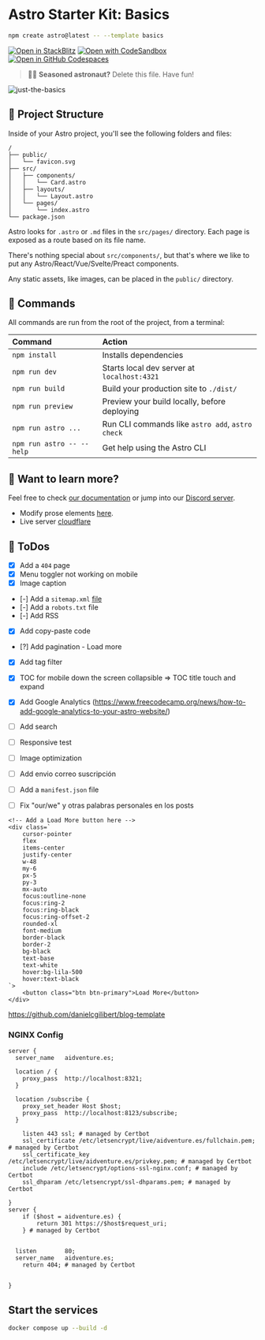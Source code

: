 # Astro Starter Kit: Basics

```sh
npm create astro@latest -- --template basics
```

[![Open in StackBlitz](https://developer.stackblitz.com/img/open_in_stackblitz.svg)](https://stackblitz.com/github/withastro/astro/tree/latest/examples/basics)
[![Open with CodeSandbox](https://assets.codesandbox.io/github/button-edit-lime.svg)](https://codesandbox.io/p/sandbox/github/withastro/astro/tree/latest/examples/basics)
[![Open in GitHub Codespaces](https://github.com/codespaces/badge.svg)](https://codespaces.new/withastro/astro?devcontainer_path=.devcontainer/basics/devcontainer.json)

> 🧑‍🚀 **Seasoned astronaut?** Delete this file. Have fun!

![just-the-basics](https://github.com/withastro/astro/assets/2244813/a0a5533c-a856-4198-8470-2d67b1d7c554)

## 🚀 Project Structure

Inside of your Astro project, you'll see the following folders and files:

```text
/
├── public/
│   └── favicon.svg
├── src/
│   ├── components/
│   │   └── Card.astro
│   ├── layouts/
│   │   └── Layout.astro
│   └── pages/
│       └── index.astro
└── package.json
```

Astro looks for `.astro` or `.md` files in the `src/pages/` directory. Each page is exposed as a route based on its file name.

There's nothing special about `src/components/`, but that's where we like to put any Astro/React/Vue/Svelte/Preact components.

Any static assets, like images, can be placed in the `public/` directory.

## 🧞 Commands

All commands are run from the root of the project, from a terminal:

| Command                   | Action                                           |
| :------------------------ | :----------------------------------------------- |
| `npm install`             | Installs dependencies                            |
| `npm run dev`             | Starts local dev server at `localhost:4321`      |
| `npm run build`           | Build your production site to `./dist/`          |
| `npm run preview`         | Preview your build locally, before deploying     |
| `npm run astro ...`       | Run CLI commands like `astro add`, `astro check` |
| `npm run astro -- --help` | Get help using the Astro CLI                     |

## 👀 Want to learn more?

Feel free to check [our documentation](https://docs.astro.build) or jump into our [Discord server](https://astro.build/chat).

- Modify prose elements [here](https://tailwindcss.com/docs/typography-plugin#element-modifiers).
- Live server [cloudflare](https://developers.cloudflare.com/cloudflare-one/connections/connect-networks/install-and-setup/tunnel-guide/local)

## 📝 ToDos

- [x] Add a `404` page
- [x] Menu toggler not working on mobile
- [x] Image caption
- [-] Add a `sitemap.xml` [file](https://docs.astro.build/es/guides/integrations-guide/sitemap/)
- [-] Add a `robots.txt` file
- [-] Add RSS
- [x] Add copy-paste code
- [?] Add pagination - Load more
- [x] Add tag filter
- [x] TOC for mobile down the screen collapsible => TOC title touch and expand
- [x] Add Google Analytics (https://www.freecodecamp.org/news/how-to-add-google-analytics-to-your-astro-website/)
- [ ] Add search
- [ ] Responsive test
- [ ] Image optimization
- [ ] Add envio correo suscripción
- [ ] Add a `manifest.json` file

- [ ] Fix "our/we" y otras palabras personales en los posts

```astro
<!-- Add a Load More button here -->
<div class=`
    cursor-pointer
    flex
    items-center
    justify-center
    w-48
    my-6
    px-5
    py-3
    mx-auto
    focus:outline-none
    focus:ring-2
    focus:ring-black
    focus:ring-offset-2
    rounded-xl
    font-medium
    border-black
    border-2
    bg-black
    text-base
    text-white
    hover:bg-lila-500
    hover:text-black
`>
    <button class="btn btn-primary">Load More</button>
</div>
```

https://github.com/danielcgilibert/blog-template


### NGINX Config

```nginx
server {
  server_name   aidventure.es;

  location / {
    proxy_pass  http://localhost:8321;
  }

  location /subscribe {
    proxy_set_header Host $host;
    proxy_pass  http://localhost:8123/subscribe;
  }

    listen 443 ssl; # managed by Certbot
    ssl_certificate /etc/letsencrypt/live/aidventure.es/fullchain.pem; # managed by Certbot
    ssl_certificate_key /etc/letsencrypt/live/aidventure.es/privkey.pem; # managed by Certbot
    include /etc/letsencrypt/options-ssl-nginx.conf; # managed by Certbot
    ssl_dhparam /etc/letsencrypt/ssl-dhparams.pem; # managed by Certbot

}
server {
    if ($host = aidventure.es) {
        return 301 https://$host$request_uri;
    } # managed by Certbot


  listen        80;
  server_name   aidventure.es;
    return 404; # managed by Certbot


}
```

## Start the services

```sh
docker compose up --build -d
```
